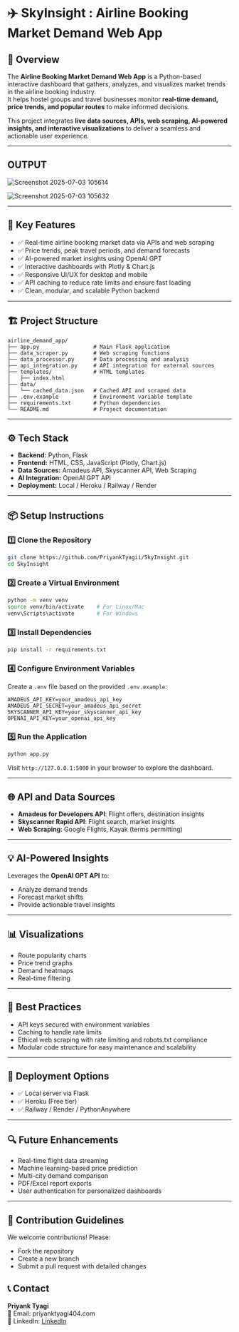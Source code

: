 
# ✈️ SkyInsight : Airline Booking Market Demand Web App

## 🚀 Overview
The **Airline Booking Market Demand Web App** is a Python-based interactive dashboard that gathers, analyzes, and visualizes market trends in the airline booking industry.  
It helps hostel groups and travel businesses monitor **real-time demand, price trends, and popular routes** to make informed decisions.

This project integrates **live data sources, APIs, web scraping, AI-powered insights, and interactive visualizations** to deliver a seamless and actionable user experience.

---
## OUTPUT 
![Screenshot 2025-07-03 105614](https://github.com/user-attachments/assets/f942cc3d-501d-459d-9e29-6ec9e229d329)

![Screenshot 2025-07-03 105632](https://github.com/user-attachments/assets/919786d7-0373-4764-a879-d2954a9ad87d)


---

## 🎯 Key Features
- ✅ Real-time airline booking market data via APIs and web scraping
- ✅ Price trends, peak travel periods, and demand forecasts
- ✅ AI-powered market insights using OpenAI GPT
- ✅ Interactive dashboards with Plotly & Chart.js
- ✅ Responsive UI/UX for desktop and mobile
- ✅ API caching to reduce rate limits and ensure fast loading
- ✅ Clean, modular, and scalable Python backend

---

## 🏗️ Project Structure
```text
airline_demand_app/
├── app.py                 # Main Flask application
├── data_scraper.py        # Web scraping functions
├── data_processor.py      # Data processing and analysis
├── api_integration.py     # API integration for external sources
├── templates/             # HTML templates
│   ├── index.html
├── data/
│   └── cached_data.json   # Cached API and scraped data
├── .env.example           # Environment variable template
├── requirements.txt       # Python dependencies
└── README.md              # Project documentation
```

---

## ⚙️ Tech Stack
- **Backend:** Python, Flask  
- **Frontend:** HTML, CSS, JavaScript (Plotly, Chart.js)  
- **Data Sources:** Amadeus API, Skyscanner API, Web Scraping  
- **AI Integration:** OpenAI GPT API  
- **Deployment:** Local / Heroku / Railway / Render  

---

## 📦 Setup Instructions

### 1️⃣ Clone the Repository
```bash
git clone https://github.com/PriyankTyagii/SkyInsight.git
cd SkyInsight
```

### 2️⃣ Create a Virtual Environment
```bash
python -m venv venv
source venv/bin/activate    # For Linux/Mac
venv\Scripts\activate       # For Windows
```

### 3️⃣ Install Dependencies
```bash
pip install -r requirements.txt
```

### 4️⃣ Configure Environment Variables
Create a `.env` file based on the provided `.env.example`:
```dotenv
AMADEUS_API_KEY=your_amadeus_api_key
AMADEUS_API_SECRET=your_amadeus_api_secret
SKYSCANNER_API_KEY=your_skyscanner_api_key
OPENAI_API_KEY=your_openai_api_key
```

### 5️⃣ Run the Application
```bash
python app.py
```
Visit `http://127.0.0.1:5000` in your browser to explore the dashboard.

---

## 🌐 API and Data Sources
- **Amadeus for Developers API**: Flight offers, destination insights  
- **Skyscanner Rapid API**: Flight search, market insights  
- **Web Scraping**: Google Flights, Kayak (terms permitting)

---

## 💡 AI-Powered Insights
Leverages the **OpenAI GPT API** to:
- Analyze demand trends
- Forecast market shifts
- Provide actionable travel insights

---

## 📊 Visualizations
- Route popularity charts
- Price trend graphs
- Demand heatmaps
- Real-time filtering

---

## 🔐 Best Practices
- API keys secured with environment variables
- Caching to handle rate limits
- Ethical web scraping with rate limiting and robots.txt compliance
- Modular code structure for easy maintenance and scalability

---

## 🚀 Deployment Options
- ✅ Local server via Flask
- ✅ Heroku (Free tier)
- ✅ Railway / Render / PythonAnywhere

---

## 🔍 Future Enhancements
- Real-time flight data streaming
- Machine learning-based price prediction
- Multi-city demand comparison
- PDF/Excel report exports
- User authentication for personalized dashboards

---

## 🤝 Contribution Guidelines
We welcome contributions! Please:
- Fork the repository
- Create a new branch
- Submit a pull request with detailed changes


## 📞 Contact
**Priyank Tyagi**  
📧 Email: priyanktyagi404.com  
💼 LinkedIn: [LinkedIn](https://www.linkedin.com/in/priyank-tyagi-3a3a10259/)
